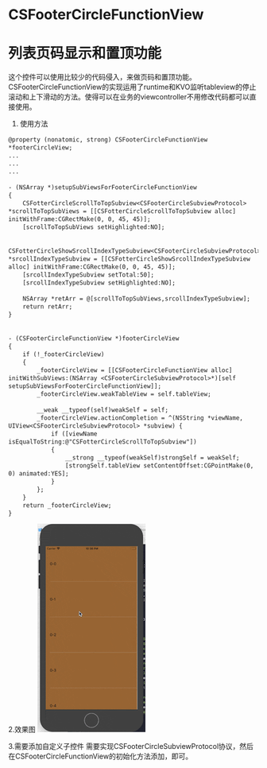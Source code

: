 # CSFooterCircleFunctionView
**列表页码显示和置顶功能**
======
这个控件可以使用比较少的代码侵入，来做页码和置顶功能。CSFooterCircleFunctionView的实现运用了runtime和KVO监听tableview的停止滚动和上下滑动的方法。使得可以在业务的viewcontroller不用修改代码都可以直接使用。

1. 使用方法
```
@property (nonatomic, strong) CSFooterCircleFunctionView *footerCircleView;
...
...
...

- (NSArray *)setupSubViewsForFooterCircleFunctionView
{
    CSFotterCircleScrollToTopSubview<CSFooterCircleSubviewProtocol> *scrollToTopSubViews = [[CSFotterCircleScrollToTopSubview alloc] initWithFrame:CGRectMake(0, 0, 45, 45)];
    [scrollToTopSubViews setHighlighted:NO];
    
    CSFotterCircleShowSrcollIndexTypeSubview<CSFooterCircleSubviewProtocol> *srcollIndexTypeSubview = [[CSFotterCircleShowSrcollIndexTypeSubview alloc] initWithFrame:CGRectMake(0, 0, 45, 45)];
    [srcollIndexTypeSubview setTotal:50];
    [srcollIndexTypeSubview setHighlighted:NO];
    
    NSArray *retArr = @[scrollToTopSubViews,srcollIndexTypeSubview];
    return retArr;
}


- (CSFooterCircleFunctionView *)footerCircleView
{
    if (!_footerCircleView)
    {
        _footerCircleView = [[CSFooterCircleFunctionView alloc] initWithSubViews:(NSArray <CSFooterCircleSubviewProtocol>*)[self setupSubViewsForFooterCircleFunctionView]];
        _footerCircleView.weakTableView = self.tableView;
        
        __weak __typeof(self)weakSelf = self;
        _footerCircleView.actionCompletion = ^(NSString *viewName, UIView<CSFooterCircleSubviewProtocol> *subview) {
            if ([viewName isEqualToString:@"CSFotterCircleScrollToTopSubview"])
            {
                __strong __typeof(weakSelf)strongSelf = weakSelf;
                [strongSelf.tableView setContentOffset:CGPointMake(0, 0) animated:YES];
            }
        };
    }
    return _footerCircleView;
}
```

2.效果图
![效果图](https://github.com/KoonChaoSo/CSFooterCircleFunctionView/blob/master/Readme/QQ20180829-223713.gif)

3.需要添加自定义子控件
  需要实现CSFooterCircleSubviewProtocol协议，然后在CSFooterCircleFunctionView的初始化方法添加，即可。
